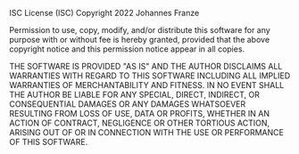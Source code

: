ISC License (ISC)
Copyright 2022 Johannes Franze

Permission to use, copy, modify, and/or distribute this software for any purpose with 
or without fee is hereby granted, provided that the above copyright notice and this 
permission notice appear in all copies.

THE SOFTWARE IS PROVIDED "AS IS" AND THE AUTHOR DISCLAIMS ALL WARRANTIES WITH REGARD TO 
THIS SOFTWARE INCLUDING ALL IMPLIED WARRANTIES OF MERCHANTABILITY AND FITNESS. IN NO 
EVENT SHALL THE AUTHOR BE LIABLE FOR ANY SPECIAL, DIRECT, INDIRECT, OR CONSEQUENTIAL 
DAMAGES OR ANY DAMAGES WHATSOEVER RESULTING FROM LOSS OF USE, DATA OR PROFITS, WHETHER 
IN AN ACTION OF CONTRACT, NEGLIGENCE OR OTHER TORTIOUS ACTION, ARISING OUT OF OR IN 
CONNECTION WITH THE USE OR PERFORMANCE OF THIS SOFTWARE.

